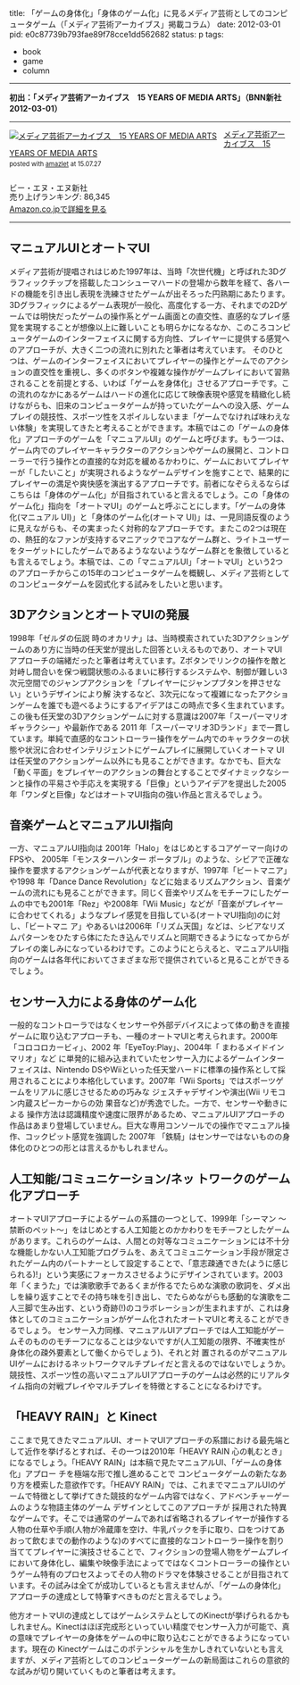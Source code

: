 
title: 「ゲームの身体化」「身体のゲーム化」に見るメディア芸術としてのコンピュータゲーム（「メディア芸術アーカイブス」掲載コラム） 
date: 2012-03-01
pid: e0c87739b793fae89f78cce1dd562682
status: p
tags:
- book
- game
- column
---

**初出：「メディア芸術アーカイブス　15 YEARS OF MEDIA ARTS」（BNN新社　2012-03-01）**

---- 

<div class="amazlet-box" style="margin-bottom:0px;"><div class="amazlet-image" style="float:left;margin:0px 12px 1px 0px;"><a href="http://www.amazon.co.jp/exec/obidos/ASIN/4861008174/dotimpact-22/ref=nosim/" name="amazletlink" target="_blank"><img src="http://ecx.images-amazon.com/images/I/41PJDRsr7tL._SL160_.jpg" alt="メディア芸術アーカイブス　15 YEARS OF MEDIA ARTS" style="border: none;" /></a></div><div class="amazlet-info" style="line-height:120%; margin-bottom: 10px"><div class="amazlet-name" style="margin-bottom:10px;line-height:120%"><a href="http://www.amazon.co.jp/exec/obidos/ASIN/4861008174/dotimpact-22/ref=nosim/" name="amazletlink" target="_blank">メディア芸術アーカイブス　15 YEARS OF MEDIA ARTS</a><div class="amazlet-powered-date" style="font-size:80%;margin-top:5px;line-height:120%">posted with <a href="http://www.amazlet.com/" title="amazlet" target="_blank">amazlet</a> at 15.07.27</div></div><div class="amazlet-detail"><br />ビー・エヌ・エヌ新社 <br />売り上げランキング: 86,345<br /></div><div class="amazlet-sub-info" style="float: left;"><div class="amazlet-link" style="margin-top: 5px"><a href="http://www.amazon.co.jp/exec/obidos/ASIN/4861008174/dotimpact-22/ref=nosim/" name="amazletlink" target="_blank">Amazon.co.jpで詳細を見る</a></div></div></div><div class="amazlet-footer" style="clear: left"></div></div>

---- 

## マニュアルUIとオートマUI

メディア芸術が提唱されはじめた1997年は、当時「次世代機」と呼ばれた3Dグラフィックチップを搭載したコンシューマハードの登場から数年を経て、各ハードの機能を引き出し表現を洗練させたゲームが出そろった円熟期にあたります。3Dグラフィックによるゲーム表現が一般化、高度化する一方、それまでの2Dゲームでは明快だったゲームの操作系とゲーム画面との直交性、直感的なプレイ感覚を実現することが想像以上に難しいことも明らかになるなか、このころコンピュータゲームのインターフェイスに関する方向性、プレイヤーに提供する感覚へのアプローチが、大きく二つの流れに別れたと筆者は考えています。 そのひとつは、ゲームのインターフェイスにおいてプレイヤーの操作とゲームでのアクションの直交性を重視し、多くのボタンや複雑な操作がゲームプレイにおいて習熟されることを前提とする、いわば「ゲームを身体化」させるアプローチです。この流れのなかにあるゲームはハードの進化に応じて映像表現や感覚を精緻化し続けながらも、旧来のコンピュータゲームが持っていたゲームへの没入感、ゲームプレイの競技性、スポーツ性をスポイルしないまま「ゲームでなければ味わえない体験」を実現してきたと考えることができます。本稿ではこの「ゲームの身体化」アプローチのゲームを「マニュアルUI」のゲームと呼びます。もう一つは、ゲーム内でのプレイヤーキャラクターのアクションやゲームの展開と、コントローラーで行う操作との直接的な対応を緩めるかわりに、ゲームにおいてプレイヤーが「したいこと」が実現されるようなゲームデザインを施すことで、結果的にプレイヤーの満足や爽快感を演出するアプローチです。前者になぞらえるならばこちらは「身体のゲーム化」が目指されていると言えるでしょう。この「身体のゲーム化」指向を「オートマUI」のゲームと呼ぶことにします。「ゲームの身体化(マニュアル UI)」と「身体のゲーム化(オートマ UI)」は、一見同語反復のように見えながらも、その実まったく対称的なアプローチです。またこの2つは現在の、熱狂的なファンが支持するマニアックでコアなゲーム群と、ライトユーザーをターゲットにしたゲームであるようなないようなゲーム群とを象徴しているとも言えるでしょう。本稿では、この「マニュアルUI」「オートマUI」という2つのアプローチからこの15年のコンピュータゲームを概観し、メディア芸術としてのコンピュータゲームを図式化する試みをしたいと思います。 

## 3DアクションとオートマUIの発展 

1998年「ゼルダの伝説 時のオカリナ」は、当時模索されていた3Dアクションゲームのあり方に当時の任天堂が提出した回答といえるものであり、オートマUI アプローチの端緒だったと筆者は考えています。Zボタンでリンクの操作を敵と対峙し間合いを保つ戦闘状態のふるまいに移行するシステムや、制御が難しい3次元空間でのジャンプアクションを「プレイヤーにジャンプブタンを押させない」というデザインにより解 決するなど、3次元になって複雑になったアクションゲームを誰でも遊べるようにするアイデアはこの時点で多く生まれています。この後も任天堂の3Dアクションゲームに対する意識は2007年「スーパーマリオギャラクシー」や最新作である 2011 年「スーパーマリオ3Dランド」まで一貫しています。単純で直感的なコントローラー操作をゲーム内でのキャラクターの状態や状況に合わせインテリジェントにゲームプレイに展開していくオートマ UIは任天堂のアクションゲーム以外にも見ることができます。なかでも、巨大な「動く平面」をプレイヤーのアクションの舞台とすることでダイナミックなシーンと操作の平易さや手応えを実現する「巨像」というアイデアを提出した2005年「ワンダと巨像」などはオートマUI指向の強い作品と言えるでしょう。 

## 音楽ゲームとマニュアルUI指向 

一方、マニュアルUI指向は 2001年「Halo」をはじめとするコアゲーマー向けの FPSや、 2005年「モンスターハンター ポータブル」のような、シビアで正確な操作を要求するアクションゲームが代表となりますが、1997年「ビートマニア」や1998 年「Dance Dance Revolution」などに始まるリズムアクション、音楽ゲームの流れにも見ることができます。同じく音楽やリズムをモチーフにしたゲームの中でも2001年「Rez」や2008年「Wii Music」などが「音楽がプレイヤーに合わせてくれる」ようなプレイ感覚を目指している(オートマUI指向)のに対し、「ビートマニ ア」やあるいは2006年「リズム天国」などは、シビアなリズムパターンをひたすら体にたたき込んでリズムと同期できるようになってからがプレイの楽しみになっているわけです。このようにとらえると、マニュアルUI指向のゲームは各年代においてさまざまな形で提供されていると見ることができるでしょう。 

## センサー入力による身体のゲーム化 

一般的なコントローラではなくセンサーや外部デバイスによって体の動きを直接ゲームに取り込むアプローチも、一種のオートマUIと考えられます。2000年「コロコロカービィ」、2002 年「EyeToy:Play」、2004年「 まわるメイドインマリオ」など に単発的に組み込まれていたセンサー入力によるゲームインターフェイスは、Nintendo DSやWiiといった任天堂ハードに標準の操作系として採用されることにより本格化しています。2007年「Wii Sports」ではスポーツゲームをリアルに感じさせるための巧みな ジェスチャデザインや演出(Wii リモコン内蔵スピーカーからの効 果音など)が秀逸でした。一方で、センサーや動きによる 操作方法は認識精度や速度に限界があるため、マニュアルUIアプローチの作品はあまり登場していません。巨大な専用コンソールでの操作でマニュアル操作、コックピット感覚を強調した 2007年 
「鉄騎」はセンサーではないものの身体化のひとつの形とは言えるかもしれません。 

## 人工知能/コミュニケーション/ネッ トワークのゲーム化アプローチ 

オートマUIアプローチによるゲームの系譜の一つとして、1999年「シーマン 〜禁断のペット〜」をはじめとする人工知能とのかかわりをモチーフとしたゲームがあります。これらのゲームは、人間との対等なコミュニケーションには不十分な機能しかない人工知能プログラムを、あえてコミュニケーション手段が限定されたゲーム内のパートナーとして設定することで、「意志疎通できた(ように感じられる)!」という実感にフォーカスさせるようにデザインされています。2003年「くまうた」では演歌歌手であるくまが作るでたらめな演歌の歌詞を、ダメ出しを繰り返すことでその持ち味を引き出し、でたらめながらも感動的な演歌を二人三脚で生み出す、という奇跡(!)のコラボレーションが生まれますが、これは身体としてのコミュニケーションがゲーム化されたオートマUIと考えることができるでしょう。 センサー入力同様、マニュアルUIアプローチでは人工知能がゲームそのもののモチーフになることは少ないですが(人工知能の限界、不確実性が身体化の疎外要素として働くからでしょう)、それと対 置されるのがマニュアルUIゲームにおけるネットワークマルチプレイだと言えるのではないでしょうか。競技性、スポーツ性の高いマニュアルUIアプローチのゲームは必然的にリアルタイム指向の対戦プレイやマルチプレイを特徴とすることになるわけです。 

## 「HEAVY RAIN」と Kinect 

ここまで見てきたマニュアルUI、オートマUIアプローチの系譜における最先端として近作を挙げるとすれば、その一つは2010年「HEAVY RAIN 心の軋むとき」になるでしょう。「HEAVY RAIN」は本稿で見たマニュアルUI、「ゲームの身体化」アプロー チを極端な形で推し進めることで コンピュータゲームの新たなあり方を模索した意欲作です。「HEAVY RAIN」では、これまでマニュアルUIのゲームで特徴として挙げてきた競技的なゲーム内容ではなく、アドベンチャーゲームのような物語主体のゲーム デザインとしてこのアプローチが 採用された特異なゲームです。そこでは通常のゲームであれば省略されるプレイヤーが操作する人物の仕草や手順(人物が冷蔵庫を空け、牛乳パックを手に取り、口をつけてあおって飲むまでの動作のような)のすべてに直接的なコントローラー操作を割り当ててプレイヤーに演技させることで、フィクションの登場人物をゲームプレイにおいて身体化し、編集や映像手法によってではなくコントローラーの操作というゲーム特有のプロセスよってその人物のドラマを体験させることが目指されています。その試みは全てが成功しているとも言えませんが、「ゲームの身体化」アプローチの達成として特筆すべきものだと言えるでしょう。 

他方オートマUIの達成としてはゲームシステムとしてのKinectが挙げられるかもしれません。Kinectはほぼ完成形といっていい精度でセンサー入力が可能で、真の意味でプレイヤーの身体をゲームの中に取り込むことができるようになっています。現在の Kinectゲームはこのポテンシャルを生かしきれていないとも言えますが、メディア芸術としてのコンピューターゲームの新局面はこれらの意欲的な試みが切り開いていくものと筆者は考えます。 